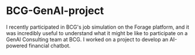 # BCG-GenAI-project
I recently participated in BCG's job simulation on the Forage platform, and it was incredibly useful to understand what it might be like to participate on a GenAI Consulting team at BCG. I worked on a project to develop an AI-powered financial chatbot.
